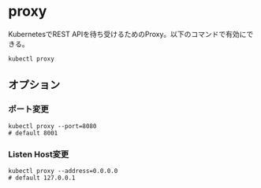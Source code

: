 # proxy

KubernetesでREST APIを待ち受けるためのProxy。以下のコマンドで有効にできる。

``` 
kubectl proxy
```

## オプション

### ポート変更

```
kubectl proxy --port=8080
# default 8001
```

### Listen Host変更

```
kubectl proxy --address=0.0.0.0
# default 127.0.0.1
```